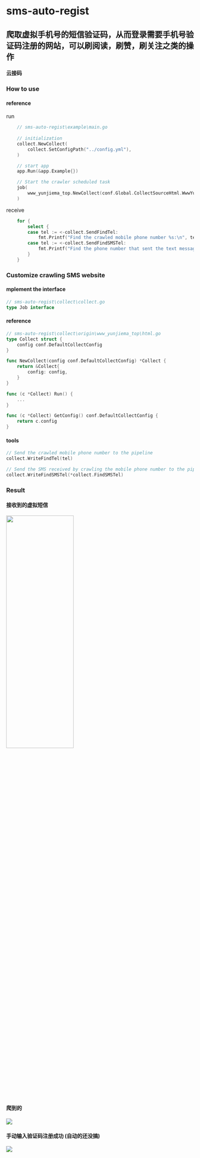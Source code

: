# sms-auto-regist 
## 爬取虚拟手机号的短信验证码，从而登录需要手机号验证码注册的网站，可以刷阅读，刷赞，刷关注之类的操作
#### 云接码
<h>


### How to use

#### reference 

run

```go
    // sms-auto-regist\example\main.go
	
    // initialization 
	collect.NewCollect(
		collect.SetConfigPath("../config.yml"),
	)

	// start app
	app.Run(&app.Example{})

	// Start the crawler scheduled task
	job(
		www_yunjiema_top.NewCollect(conf.Global.CollectSourceHtml.WwwYunjiemaTop),
	)
```

receive
```go
	for {
		select {
		case tel := <-collect.SendFindTel:
			fmt.Printf("Find the crawled mobile phone number %s:\n", tel)
		case tel := <-collect.SendFindSMSTel:
			fmt.Printf("Find the phone number that sent the text message%s:\n", tel)
		}
	}
```


### Customize crawling SMS website

#### mplement the interface
```go
// sms-auto-regist\collect\collect.go
type Job interface
```

#### reference
```go
// sms-auto-regist\collect\origin\www_yunjiema_top\html.go
type Collect struct {
	config conf.DefaultCollectConfig
}

func NewCollect(config conf.DefaultCollectConfig) *Collect {
	return &Collect{
		config: config,
	}
}

func (c *Collect) Run() {
	...
}

func (c *Collect) GetConfig() conf.DefaultCollectConfig {
	return c.config
}
```

#### tools
```go
// Send the crawled mobile phone number to the pipeline
collect.WriteFindTel(tel)

// Send the SMS received by crawling the mobile phone number to the pipeline
collect.WriteFindSMSTel(*collect.FindSMSTel)
```


### Result
#### 接收到的虚拟短信  

<image src="https://user-images.githubusercontent.com/20228139/200343258-7c6696c1-79c6-4b31-99dd-5f85b8e8bb91.png" width=60% height=40%>

#### 爬到的 
  
<image src="https://user-images.githubusercontent.com/20228139/200343508-05558328-6469-4d47-9894-7a50bdff2afb.png">

#### 手动输入验证码注册成功 (自动的还没搞)

<image src="https://user-images.githubusercontent.com/20228139/200343210-e8481c0e-551e-4e89-a73d-5edd9f34ab8b.png">

